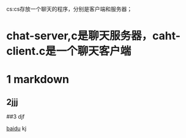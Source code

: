 cs:cs存放一个聊天的程序，分别是客户端和服务器；

chat-server,c是聊天服务器，caht-client.c是一个聊天客户端
======================================================

# 1 markdown
## 2jjj
##3 djf

[baidu](kdfsdf)
kj
